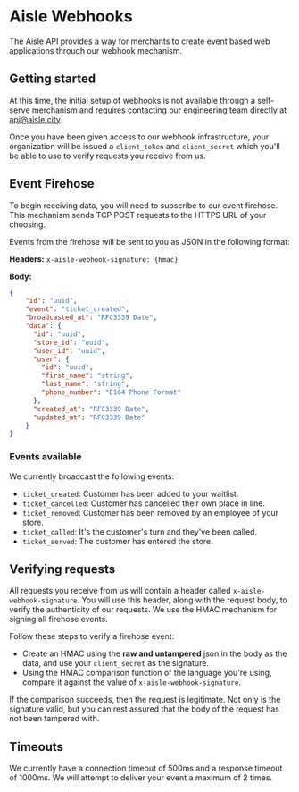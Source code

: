 # Aisle Webhooks
The Aisle API provides a way for merchants to create event based web applications through our webhook mechanism.

## Getting started
At this time, the initial setup of webhooks is not available through a self-serve merchanism and requires contacting our engineering team directly at api@aisle.city.

Once you have been given access to our webhook infrastructure, your organization will be issued a `client_token` and `client_secret` which you'll be able to use to verify requests you receive from us.

## Event Firehose
To begin receiving data, you will need to subscribe to our event firehose. This mechanism sends TCP POST requests to the HTTPS URL of your choosing.

Events from the firehose will be sent to you as JSON in the following format:

**Headers:**
`x-aisle-webhook-signature: {hmac}`

**Body:**
```json
{
    "id": "uuid",
    "event": "ticket_created",
    "broadcasted_at": "RFC3339 Date",
    "data": {
      "id": "uuid",
      "store_id": "uuid",
      "user_id": "uuid",
      "user": {
        "id": "uuid",
        "first_name": "string",
        "last_name": "string",
        "phone_number": "E164 Phone Format"
      },
      "created_at": "RFC3339 Date",
      "updated_at": "RFC3339 Date"
    }
}
```

### Events available
We currently broadcast the following events:
* `ticket_created`: Customer has been added to your waitlist.
* `ticket_cancelled`: Customer has cancelled their own place in line.
* `ticket_removed`: Customer has been removed by an employee of your store.
* `ticket_called`: It's the customer's turn and they've been called.
* `ticket_served`: The customer has entered the store.

## Verifying requests
All requests you receive from us will contain a header called `x-aisle-webhook-signature`. You will use this header, along with the request body, to verify the authenticity of our requests. We use the HMAC mechanism for signing all firehose events.

Follow these steps to verify a firehose event:
* Create an HMAC using the **raw and untampered** json in the body as the data, and use your `client_secret` as the signature.
* Using the HMAC comparison function of the language you're using, compare it against the value of `x-aisle-webhook-signature`.

If the comparison succeeds, then the request is legitimate. Not only is the signature valid, but you can rest assured that the body of the request has not been tampered with.

## Timeouts
We currently have a connection timeout of 500ms and a response timeout of 1000ms. We will attempt to deliver your event a maximum of 2 times.
